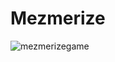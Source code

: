 # Mezmerize

![mezmerizegame](https://user-images.githubusercontent.com/121312707/229462935-0744cb3f-7c2b-4a55-bc15-008799a21077.png)
